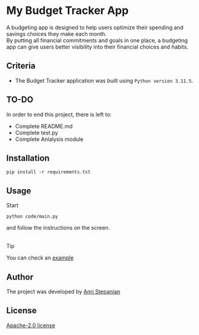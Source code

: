 # My Budget Tracker App

A budgeting app is designed to help users optimize their spending and savings choices they make each month.<br>By putting all financial commitments and goals in one place, a budgeting app can give users better visibility into their financial choices and habits.

## Criteria

- The Budget Tracker application was built using `Python version 3.11.5`.

[//]: <> (## User Actions)
## TO-DO
In order to end this project, there is left to:<br>
- Complete README.md
- Complete test.py
- Complete Anlalysis module

## Installation

```commandline
pip install -r requirements.txt
```

## Usage

Start

```commandline
python code/main.py
```

and follow the instructions on the screen.<br><br>
> [!TIP]
> You can check an [example](example)

## Author

The project was developed by [Anri Stepanian](https://github.com/anristepanian)

## License
[Apache-2.0 license](LICENSE)
